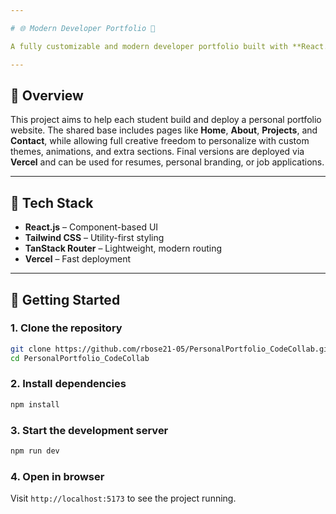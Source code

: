 ```yaml
---

# 🌐 Modern Developer Portfolio 🚀

A fully customizable and modern developer portfolio built with **React.js**, **Tailwind CSS**, and **TanStack Router** — designed collaboratively as a base template and extended uniquely by each contributor.

---
```


## 📌 Overview

This project aims to help each student build and deploy a personal portfolio website. The shared base includes pages like **Home**, **About**, **Projects**, and **Contact**, while allowing full creative freedom to personalize with custom themes, animations, and extra sections. Final versions are deployed via **Vercel** and can be used for resumes, personal branding, or job applications.

---

## 🧠 Tech Stack

* **React.js** – Component-based UI
* **Tailwind CSS** – Utility-first styling
* **TanStack Router** – Lightweight, modern routing
* **Vercel** – Fast deployment

---

## 🚀 Getting Started

### 1. Clone the repository

```bash
git clone https://github.com/rbose21-05/PersonalPortfolio_CodeCollab.git
cd PersonalPortfolio_CodeCollab
```

### 2. Install dependencies

```bash
npm install
```

### 3. Start the development server

```bash
npm run dev
```

### 4. Open in browser

Visit `http://localhost:5173` to see the project running.

```
